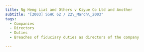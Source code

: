 ```yaml
---
title: Ng Heng Liat and Others v Kiyue Co Ltd and Another 
subtitle: "[2003] SGHC 62 / 22\_March\_2003"
tags:
  - Companies
  - Directors
  - Duties
  - Breaches of fiduciary duties as directors of the company

---
```


